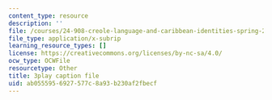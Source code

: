 ```yaml
---
content_type: resource
description: ''
file: /courses/24-908-creole-language-and-caribbean-identities-spring-2017/ab0555956927577c8a93b230af2fbecf_MT3LjjdODHA.vtt
file_type: application/x-subrip
learning_resource_types: []
license: https://creativecommons.org/licenses/by-nc-sa/4.0/
ocw_type: OCWFile
resourcetype: Other
title: 3play caption file
uid: ab055595-6927-577c-8a93-b230af2fbecf
---
```

